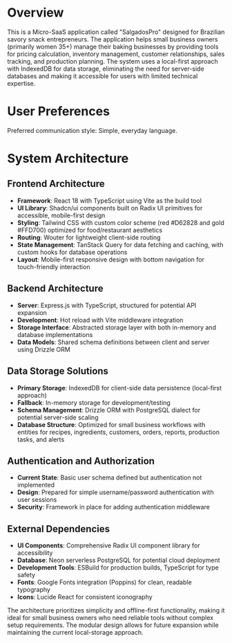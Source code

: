 # Overview

This is a Micro-SaaS application called "SalgadosPro" designed for Brazilian savory snack entrepreneurs. The application helps small business owners (primarily women 35+) manage their baking businesses by providing tools for pricing calculation, inventory management, customer relationships, sales tracking, and production planning. The system uses a local-first approach with IndexedDB for data storage, eliminating the need for server-side databases and making it accessible for users with limited technical expertise.

# User Preferences

Preferred communication style: Simple, everyday language.

# System Architecture

## Frontend Architecture
- **Framework**: React 18 with TypeScript using Vite as the build tool
- **UI Library**: Shadcn/ui components built on Radix UI primitives for accessible, mobile-first design
- **Styling**: Tailwind CSS with custom color scheme (red #D62828 and gold #FFD700) optimized for food/restaurant aesthetics
- **Routing**: Wouter for lightweight client-side routing
- **State Management**: TanStack Query for data fetching and caching, with custom hooks for database operations
- **Layout**: Mobile-first responsive design with bottom navigation for touch-friendly interaction

## Backend Architecture
- **Server**: Express.js with TypeScript, structured for potential API expansion
- **Development**: Hot reload with Vite middleware integration
- **Storage Interface**: Abstracted storage layer with both in-memory and database implementations
- **Data Models**: Shared schema definitions between client and server using Drizzle ORM

## Data Storage Solutions
- **Primary Storage**: IndexedDB for client-side data persistence (local-first approach)
- **Fallback**: In-memory storage for development/testing
- **Schema Management**: Drizzle ORM with PostgreSQL dialect for potential server-side scaling
- **Database Structure**: Optimized for small business workflows with entities for recipes, ingredients, customers, orders, reports, production tasks, and alerts

## Authentication and Authorization
- **Current State**: Basic user schema defined but authentication not implemented
- **Design**: Prepared for simple username/password authentication with user sessions
- **Security**: Framework in place for adding authentication middleware

## External Dependencies
- **UI Components**: Comprehensive Radix UI component library for accessibility
- **Database**: Neon serverless PostgreSQL for potential cloud deployment
- **Development Tools**: ESBuild for production builds, TypeScript for type safety
- **Fonts**: Google Fonts integration (Poppins) for clean, readable typography
- **Icons**: Lucide React for consistent iconography

The architecture prioritizes simplicity and offline-first functionality, making it ideal for small business owners who need reliable tools without complex setup requirements. The modular design allows for future expansion while maintaining the current local-storage approach.